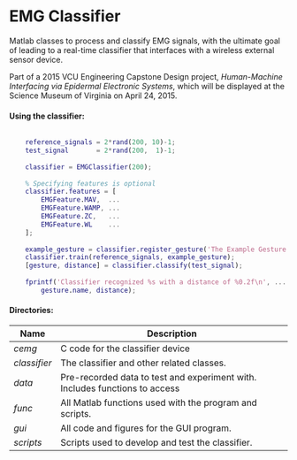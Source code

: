 # EMG Classifier

Matlab classes to process and classify EMG signals, with the ultimate goal of leading to a real-time classifier that interfaces with a wireless external sensor device.

Part of a 2015 VCU Engineering Capstone Design project, *Human-Machine Interfacing via Epidermal Electronic Systems*, which will be displayed at the Science Museum of Virginia on April 24, 2015.

#### Using the classifier:

```matlab

    reference_signals = 2*rand(200, 10)-1;
    test_signal       = 2*rand(200,  1)-1;
    
    classifier = EMGClassifier(200);
    
    % Specifying features is optional
    classifier.features = [
        EMGFeature.MAV,  ...
        EMGFeature.WAMP, ...
        EMGFeature.ZC,   ...
        EMGFeature.WL    ...
    ];
    
    example_gesture = classifier.register_gesture('The Example Gesture');
    classifier.train(reference_signals, example_gesture);
    [gesture, distance] = classifier.classify(test_signal);
    
    fprintf('Classifier recognized %s with a distance of %0.2f\n', ...
        gesture.name, distance);
```

#### Directories:

| Name | Description |
| ---- | ----------- |
| *cemg*       | C code for the classifier device
| *classifier* | The classifier and other related classes.
| *data*       | Pre-recorded data to test and experiment with. Includes functions to access
| *func*       | All Matlab functions used with the program and scripts.
| *gui*        | All code and figures for the GUI program.
| *scripts*    | Scripts used to develop and test the classifier.


